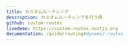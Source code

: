 ```yaml
---
title: カスタムルーティング
description: カスタムルーティングを行う例
github: custom-routes
livedemo: https://custom-routes.nuxtjs.org
documentation: /guide/routing#dynamic-routes
---
```


<!-- title: Custom Routes -->
<!-- description: Custom Routes example with Nuxt.js -->
